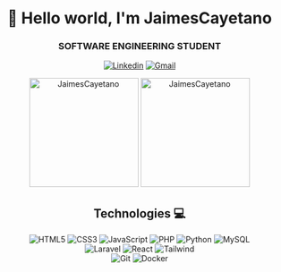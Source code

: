 <div align="center">
<h1 align="center">👋 Hello world, I'm JaimesCayetano</h1>
<h3 align="center">SOFTWARE ENGINEERING STUDENT</h3>
  
[![Linkedin](https://img.shields.io/badge/linkedin-%230077B5.svg?style=for-the-badge&logo=linkedin&logoColor=white)](https://www.linkedin.com/in/jaimescayetano)
[![Gmail](https://img.shields.io/badge/gmail-%23EA4335.svg?style=for-the-badge&logo=gmail&logoColor=white)]()

</div>

<div align="center">  
  <img height="195px" src="https://github-readme-stats-eight-theta.vercel.app/api?username=jaimescayetano&show_icons=true&theme=algolia&include_all_commits=true&count_private=true&title_color=02D9F7FF&border_color=02D9F7FF" alt="JaimesCayetano" /> 
  <img height="195px" src="https://github-readme-stats-eight-theta.vercel.app/api/top-langs/?username=jaimescayetano&layout=compact&langs_count=8&theme=algolia&title_color=02D9F7FF&border_color=02D9F7FF" alt="JaimesCayetano" />
</div> 

<div align="center">

## Technologies 💻
![HTML5](https://img.shields.io/badge/html5-%23E34F26.svg?style=for-the-badge&logo=html5&logoColor=white)
![CSS3](https://img.shields.io/badge/css3-%231572B6.svg?style=for-the-badge&logo=css3&logoColor=white)
![JavaScript](https://img.shields.io/badge/javascript-%23F7DF1E.svg?style=for-the-badge&logo=javascript&logoColor=black)
![PHP](https://img.shields.io/badge/php-%23777BB4.svg?style=for-the-badge&logo=php&logoColor=white)
![Python](https://img.shields.io/badge/python-%233776AB?style=for-the-badge&logo=python&logoColor=white)
![MySQL](https://img.shields.io/badge/mysql-%2300f.svg?style=for-the-badge&logo=mysql&logoColor=white)
<br/>
![Laravel](https://img.shields.io/badge/laravel-%23FF2D20.svg?style=for-the-badge&logo=laravel&logoColor=white)
![React](https://img.shields.io/badge/react-%2361DAFB.svg?style=for-the-badge&logo=react&logoColor=black)
![Tailwind](https://img.shields.io/badge/tailwind-%2338B2AC.svg?style=for-the-badge&logo=tailwind-css&logoColor=white)
<br/>
![Git](https://img.shields.io/badge/git-%23F05032.svg?style=for-the-badge&logo=git&logoColor=white)
![Docker](https://img.shields.io/badge/docker-%230DB7ED.svg?style=for-the-badge&logo=docker&logoColor=white)
</div>
